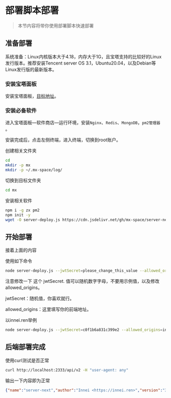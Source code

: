 # 部署脚本部署

> 本节内容将带你使用部署脚本快速部署

## 准备部署

系统准备：Linux内核版本大于4.18，内存大于1G，且宝塔支持的比较好的Linux发行版本。推荐安装Tencent  server OS 3.1，Ubuntu20.04，以及Debian等Linux发行版的最新版本。 

### 安装宝塔面板

安装宝塔面板，[目标地址](https://www.bt.cn/bbs/thread-19376-1-1.html)。

### 安装必备软件

进入宝塔面板—软件商店—运行环境，安装`Nginx`、`Redis`、`MongoDB`，`pm2管理器` 。

安装完成后，点击左侧终端，进入终端，切换到root账户。

创建相关文件夹

```bash
cd
mkdir -p mx
mkdir -p ~/.mx-space/log/
```

切换到目标文件夹

```bash
cd mx
```

安装相关软件

```bash
npm i -g zx pm2
npm init -y
wget -O server-deploy.js https://cdn.jsdelivr.net/gh/mx-space/server-next@master/scripts/deploy.js
```

## 开始部署

接着上面的内容

使用如下命令

```bash
node server-deploy.js --jwtSecret=please_change_this_value --allowed_origins=your_site 
```

注意修改一下 这个 jwtSecret. 值可以随机数字字母，不要用示例值，以及修改 allowed_origins。

jwtSecret：随机值，你喜欢就行。

allowed_origins：这里填写你的前端地址。

以innei.ren举例

```bash
node server-deploy.js --jwtSecret=c0f1b6a831c399e2 --allowed_origins=innei.ren
```

## 后端部署完成

使用curl测试是否正常

```bash
curl http://localhost:2333/api/v2 -H "user-agent: any"
```

输出一下内容即为正常

```json
{"name":"server-next","author":"Innei <https://innei.ren>","version":"3.11.2","homepage":"https://github.com/mx-space/server-next#readme","issues":"https://github.com/mx-space/server-next/issues","hash":""}#
```



